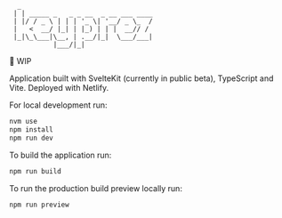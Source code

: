       _
     | | _____ _   _ _ __  _ __ ___ ____
     | |/ / _ \ | | | '_ \| '__/ _ \_  /
     |   <  __/ |_| | |_) | | |  __// /
     |_|\_\___|\__, | .__/|_|  \___/___|
               |___/|_|

🚧 WIP

Application built with SvelteKit (currently in public beta), TypeScript and Vite. Deployed with Netlify.

For local development run:

```bash
nvm use
npm install
npm run dev
```

To build the application run:

```bash
npm run build
```

To run the production build preview locally run:

```bash
npm run preview
```
